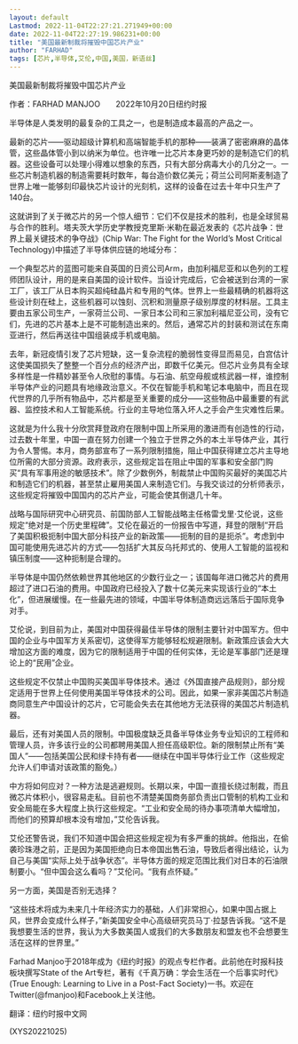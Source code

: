 ```yaml
---
layout: default
Lastmod: 2022-11-04T22:27:21.271949+00:00
date: 2022-11-04T22:27:19.986231+00:00
title: "美国最新制裁将摧毁中国芯片产业"
author: "FARHAD"
tags: [芯片,半导体,艾伦,中国,美国，新语丝]
---
```


美国最新制裁将摧毁中国芯片产业

作者：FARHAD MANJOO　　2022年10月20日纽约时报

半导体是人类发明的最复杂的工具之一，也是制造成本最高的产品之一。

最新的芯片——驱动超级计算机和高端智能手机的那种——装满了密密麻麻的晶体管，这些晶体管小到以纳米为单位。也许唯一比芯片本身更巧妙的是制造它们的机器。这些设备可以处理小得难以想象的东西，只有大部分病毒大小的几分之一。一些芯片制造机器的制造需要耗时数年，每台造价数亿美元；荷兰公司阿斯麦制造了世界上唯一能够刻印最快芯片设计的光刻机，这样的设备在过去十年中只生产了140台。

这就讲到了关于微芯片的另一个惊人细节：它们不仅是技术的胜利，也是全球贸易与合作的胜利。塔夫茨大学历史学教授克里斯·米勒在最近发表的《芯片战争：世界上最关键技术的争夺战》(Chip War: The Fight for the World’s Most Critical Technology)中描述了半导体供应链的地域分布：

一个典型芯片的蓝图可能来自英国的日资公司Arm，由加利福尼亚和以色列的工程师团队设计，用的是来自美国的设计软件。当设计完成后，它会被送到台湾的一家工厂，该工厂从日本购买超纯硅晶片和专用的气体。世界上一些最精确的机器将这些设计刻在硅上，这些机器可以蚀刻、沉积和测量原子级别厚度的材料层。工具主要由五家公司生产，一家荷兰公司、一家日本公司和三家加利福尼亚公司，没有它们，先进的芯片基本上是不可能制造出来的。然后，通常芯片的封装和测试在东南亚进行，然后再送往中国组装成手机或电脑。

去年，新冠疫情引发了芯片短缺，这一复杂流程的脆弱性变得显而易见，白宫估计这使美国损失了整整一个百分点的经济产出，即数千亿美元。但芯片业务具有全球多样性是一件精妙甚至令人欣慰的事情。与石油、航空母舰或核武器一样，谁控制半导体产业的问题具有地缘政治意义。不仅在智能手机和笔记本电脑中，而且在现代世界的几乎所有物品中，芯片都是至关重要的成分——这些物品中最重要的有武器、监控技术和人工智能系统。行业的主导地位落入坏人之手会产生灾难性后果。

这就是为什么我十分欣赏拜登政府在限制中国上所采用的激进而有创造性的行动，过去数十年里，中国一直在努力创建一个独立于世界之外的本土半导体产业，其行为令人警惕。本月，商务部宣布了一系列限制措施，阻止中国获得建立芯片主导地位所需的大部分资源。政府表示，这些规定旨在阻止中国的军事和安全部门购买“具有军事用途的敏感技术”。除了少数例外，制裁禁止中国购买最好的美国芯片和制造它们的机器，甚至禁止雇用美国人来制造它们。与我交谈过的分析师表示，这些规定将摧毁中国国内的芯片产业，可能会使其倒退几十年。

战略与国际研究中心研究员、前国防部人工智能战略主任格雷戈里·艾伦说，这些规定“绝对是一个历史里程碑”。艾伦在最近的一份报告中写道，拜登的限制“开启了美国积极扼制中国大部分科技产业的新政策——扼制的目的是扼杀”。考虑到中国可能使用先进芯片的方式——包括扩大其反乌托邦式的、使用人工智能的监视和镇压制度——这种扼制是合理的。

半导体是中国仍然依赖世界其他地区的少数行业之一；该国每年进口微芯片的费用超过了进口石油的费用。中国政府已经投入了数十亿美元来实现该行业的“本土化”，但进展缓慢。在一些最先进的领域，中国半导体制造商远远落后于国际竞争对手。

艾伦说，到目前为止，美国对中国获得最佳半导体的限制主要针对中国军方。但中国的企业与中国军方关系密切，这使得军方能够轻松规避限制。新政策应该会大大增加这方面的难度，因为它的限制适用于中国的任何实体，无论是军事部门还是理论上的“民用”企业。

这些规定不仅禁止中国购买美国半导体技术。通过《外国直接产品规则》，部分规定适用于世界上任何使用美国半导体技术的公司。因此，如果一家非美国芯片制造商同意生产中国设计的芯片，它可能会失去在其他地方无法获得的美国芯片制造机器。

最后，还有对美国人员的限制。中国极度缺乏具备半导体业务专业知识的工程师和管理人员，许多该行业的公司都聘用美国人担任高级职位。新的限制禁止所有“美国人”——包括美国公民和绿卡持有者——继续在中国半导体行业工作（这些规定允许人们申请对该政策的豁免。）

中方将如何应对？一种方法是逃避规则。长期以来，中国一直擅长绕过制裁，而且微芯片体积小，很容易走私。目前也不清楚美国商务部负责出口管制的机构工业和安全局能在多大程度上执行这些规定。“工业和安全局的待办事项清单大幅增加，而他们的预算却根本没有增加，”艾伦告诉我。

艾伦还警告说，我们不知道中国会把这些规定视为有多严重的挑衅。他指出，在偷袭珍珠港之前，正是因为美国拒绝向日本帝国出售石油，导致后者得出结论，认为自己与美国“实际上处于战争状态”。半导体方面的规定范围比我们对日本的石油限制要小。“但中国会这么看吗？”艾伦问。“我有点怀疑。”

另一方面，美国是否别无选择？

“这些技术将成为未来几十年经济实力的基础，人们非常担心，如果中国占据上风，世界会变成什么样子，”新美国安全中心高级研究员马丁·拉瑟告诉我。“这不是我想要生活的世界，我认为大多数美国人或我们的大多数朋友和盟友也不会想要生活在这样的世界里。”

Farhad Manjoo于2018年成为《纽约时报》的观点专栏作者。此前他在时报科技板块撰写State of the Art专栏，著有《千真万确：学会生活在一个后事实时代》(True Enough: Learning to Live in a Post-Fact Society)一书。欢迎在Twitter(@fmanjoo)和Facebook上关注他。

翻译：纽约时报中文网

(XYS20221025)

